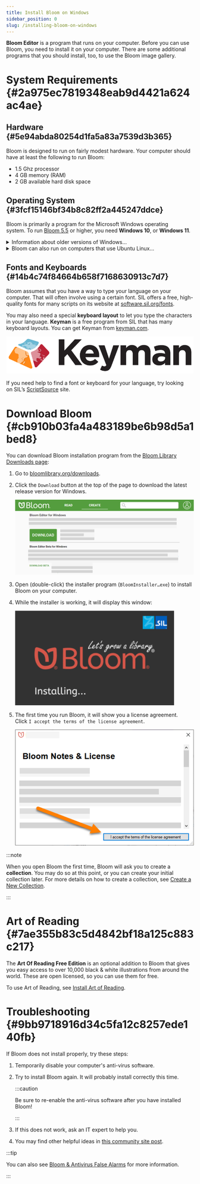 ```yaml
---
title: Install Bloom on Windows
sidebar_position: 0
slug: /installing-bloom-on-windows
---
```




**Bloom Editor** is a program that runs on your computer. Before you can use Bloom, you need to install it on your computer. There are some additional programs that you should install, too, to use the Bloom image gallery.


# System Requirements {#2a975ec7819348eab9d4421a624ac4ae}


## Hardware {#5e94abda80254d1fa5a83a7539d3b365}


Bloom is designed to run on fairly modest hardware. Your computer should have at least the following to run Bloom:

- 1.5 Ghz processor
- 4 GB memory (RAM)
- 2 GB available hard disk space

## Operating System {#3fcf15146bf34b8c82ff2a445247ddce}


Bloom is primarily a program for the Microsoft Windows operating system. To run [Bloom 5.5](/release-notes-5-5#45d2af0275fc4ca89ae94264e38dce71) or higher, you need **Windows 10**, or **Windows 11**.

<details>
<summary>Information about older versions of Windows…</summary>

You can use older versions of Bloom with Windows XP and Windows Vista, but this is **NOT recommended**. If you must use these unsupported operating systems, you can download older versions of Bloom from the [Bloom Library downloads](https://bloomlibrary.org/page/create/downloads) page. 


</details>

<details>
<summary>Bloom can also run on computers that use Ubuntu Linux…</summary>

Bloom comes pre-installed in [Wasta-Linux](https://www.wastalinux.org/), SIL’s Linux distro.


If you are using Ubuntu Jammy (22.04)+, you can download Bloom 5.4 as a [Flatpak](https://flathub.org/apps/details/org.sil.Bloom).


For Ubuntu Bionic (18.04) and Focal (20.04), Bloom is distributed as apt packages from SIL’s package repository. See [Install Bloom on Linux](/installing-bloom-linux) for installation instructions.


</details>


## Fonts and Keyboards {#14b4c74f84664b658f7168630913c7d7}


Bloom assumes that you have a way to type your language on your computer. That will often involve using a certain font. SIL offers a free, high-quality fonts for many scripts on its website at [software.sil.org/fonts](https://software.sil.org/fonts).


You may also need a special **keyboard layout** to let you type the characters in your language. **Keyman** is a free program from SIL that has many keyboard layouts. You can get Keyman from [keyman.com](https://keyman.com/).


![](./installing-bloom-on-windows.551e3c1f-13be-47e0-bac3-7778479379fa.png)


If you need help to find a font or keyboard for your language, try looking on SIL’s [ScriptSource](https://scriptsource.org/) site. 


# Download Bloom {#cb910b03fa4a483189be6b98d5a1bed8}


You can download Bloom installation program from the [Bloom Library Downloads page](https://bloomlibrary.org/downloads):

1. Go to [bloomlibrary.org/downloads](https://bloomlibrary.org/downloads).
2. Click the `Download` button at the top of the page to download the latest release version for Windows.

	![](./installing-bloom-on-windows.f708c2a2-1e20-4181-ae0d-7a0a0be6dea0.png)

3. Open (double-click) the installer program (`BloomInstaller…exe`) to install Bloom on your computer.
4. While the installer is working, it will display this window:

	![](./installing-bloom-on-windows.8969648d-9190-4f34-ac91-0e3e43b6c07a.png)

5. The first time you run Bloom, it will show you a license agreement. Click `I accept the terms of the license agreement`.

	![](./installing-bloom-on-windows.dd09dfd6-5805-476c-9fd4-4b9eebf6afca.png)


:::note

When you open Bloom the first time, Bloom will ask you to create a **collection**. You may do so at this point, or you can create your initial collection later.
For more details on how to create a collection, see [Create a New Collection](/creating-a-new-collection).

:::




# Art of Reading {#7ae355b83c5d4842bf18a125c883c217}


The **Art Of Reading Free Edition** is an optional addition to Bloom that gives you easy access to over 10,000 black & white illustrations from around the world. These are open licensed, so you can use them for free.


To use Art of Reading, see [Install Art of Reading](/install-art-of-reading).


# Troubleshooting {#9bb9718916d34c5fa12c8257ede140fb}


If Bloom does not install properly, try these steps:

1. Temporarily disable your computer's anti-virus software.
2. Try to install Bloom again. It will probably install correctly this time.

	:::caution
	
	Be sure to re-enable the anti-virus software after you have installed Bloom!
	
	:::
	
	

3. If this does not work, ask an IT expert to help you.
4. You may find other helpful ideas in [this community site post](https://community.software.sil.org/t/how-to-fix-installation-problems/17).

:::tip

You can also see [Bloom & Antivirus False Alarms](/antivirus-general) for more information.

:::



